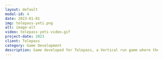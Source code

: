 ```yaml
---
layout: default
modal-id: 4
date: 2023-01-01
img: telepass-yeti.png
alt: image-alt
video: telepass-yeti-video.gif
project-date: 2023
client: Telepass
category: Game Development
description: Game developed for Telepass, a Vertical run game where the player must avoid obstacles and collect powerups and points. The game was played by over 280.351 people and has more than 468.571 game sessions.I was responsible of coding the entire game (Gameplay, UI, Backend Integration, Animations)
---
```

